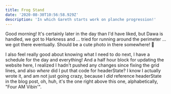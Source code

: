 ```yaml
---
title: Frog Stand
date: '2020-08-30T10:56:58.929Z'
description: 'In which Gareth starts work on planche progression!'
---
```


Good morning! It's certainly later in the day than I'd have liked, but Dawa is handled, we got to Harkness and ... tried for running around the perimeter ... we got there eventually. Should be a cute photo in there somewhere! 🐶

I also feel really good about knowing what I need to do next, I have a schedule for the day and everything! And a half hour block for updating the website here, I realized I hadn't pushed any changes since fixing the grid lines, and also _where_ did I put that code for headerState? I know I actually wrote it, and am not just going crazy, because I _did_ reference headerState in the blog post, oh, huh, it's the one right above this one, alphabetically, "Four AM Vibin'".

